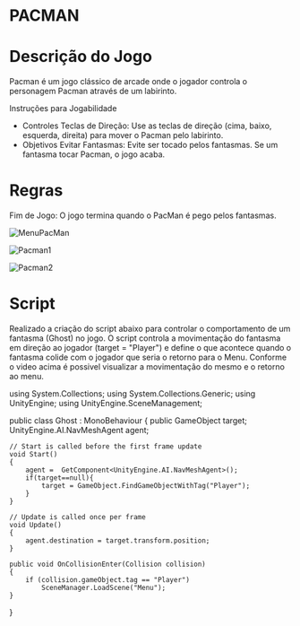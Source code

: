 # PACMAN
# Descrição do Jogo
Pacman é um jogo clássico de arcade onde o jogador controla o personagem Pacman através de um labirinto. 

Instruções para Jogabilidade
* Controles
Teclas de Direção: Use as teclas de direção (cima, baixo, esquerda, direita) para mover o Pacman pelo labirinto.
* Objetivos
Evitar Fantasmas: Evite ser tocado pelos fantasmas. Se um fantasma tocar Pacman, o jogo  acaba.

# Regras
Fim de Jogo: O jogo termina quando o PacMan é pego pelos fantasmas.

![MenuPacMan](https://github.com/GustDOC/PACMAN/assets/89112032/9eafc928-10be-442f-b1fc-045f3a5c6c8e)

![Pacman1](https://github.com/GustDOC/PACMAN/assets/89112032/cf945365-6ab2-43f5-ba43-743bd823d2d1)

![Pacman2](https://github.com/GustDOC/PACMAN/assets/89112032/fe8dbae2-20a5-4eb5-8002-c40f63ec86ad)

# Script

Realizado a criação do script abaixo para controlar o comportamento de um fantasma (Ghost) no jogo. O script controla a movimentação do fantasma em direção ao jogador (target = "Player") e define o que acontece quando o fantasma colide com o jogador que seria o retorno para o Menu. Conforme o video acima é possivel visualizar a movimentação do mesmo e o retorno ao menu.

using System.Collections;
using System.Collections.Generic;
using UnityEngine;
using UnityEngine.SceneManagement; 

public class Ghost : MonoBehaviour
{
    public GameObject target;
    UnityEngine.AI.NavMeshAgent agent;

    // Start is called before the first frame update
    void Start()
    {
        agent =  GetComponent<UnityEngine.AI.NavMeshAgent>();
        if(target==null){
            target = GameObject.FindGameObjectWithTag("Player");
        }
    }

    // Update is called once per frame
    void Update()
    {
        agent.destination = target.transform.position;
    }

    public void OnCollisionEnter(Collision collision)
    {
        if (collision.gameObject.tag == "Player")
            SceneManager.LoadScene("Menu");
    }
}
